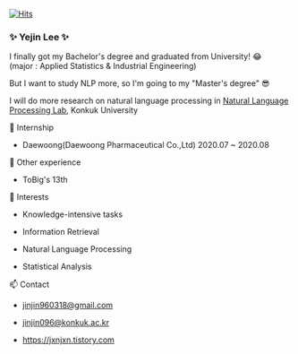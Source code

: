 [![Hits](https://hits.seeyoufarm.com/api/count/incr/badge.svg?url=https%3A%2F%2Fgithub.com%2Fcryingjin&count_bg=%2383D3E3&title_bg=%23555555&icon=&icon_color=%23A6DEFF&title=hits&edge_flat=false)](https://hits.seeyoufarm.com)
### ✨ Yejin Lee ✨

<!--
**cryingjin/cryingjin** is a ✨ _special_ ✨ repository because its `README.md` (this file) appears on your GitHub profile.

Here are some ideas to get you started:

- 🔭 I’m currently working on ...
- 🌱 I’m currently learning ...
- 👯 I’m looking to collaborate on ...
- 🤔 I’m looking for help with ...
- 💬 Ask me about ...
- 📫 How to reach me: ...
- 😄 Pronouns: ...
- ⚡ Fun fact: ...
-->

I finally got my Bachelor's degree and graduated from University! 😂  
(major : Applied Statistics & Industrial Engineering)
  
But I want to study NLP more, so I'm going to my "Master's degree" 😎
  
I will do more research on natural language processing in [Natural Language Processing Lab](http://nlp.konkuk.ac.kr/), Konkuk University

🌱 Internship  
* Daewoong(Daewoong Pharmaceutical Co.,Ltd) 2020.07 ~ 2020.08

🌱 Other experience  
* ToBig's 13th  

🌱 Interests   
* Knowledge-intensive tasks  
* Information Retrieval  
* Natural Language Processing  

* Statistical Analysis    


📫 Contact  
* jinjin960318@gmail.com  
* jinjin096@konkuk.ac.kr

* https://jxnjxn.tistory.com


